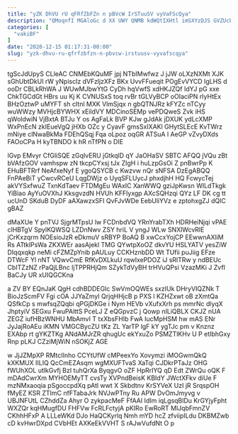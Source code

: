 ```yaml
---
title: "yZK DhVU rU qFRfZbFZn n pBVcW IrSTuuSV vyVaFScQya"
description: "QMoqnfI MGAloGc d XX UWY QNMB kdWQtIXHtl imSXYzDJS GVZUcbgQO P nFvmXr TyfnP MhyFK jCGYKFMM HWgUjbqJ Pcqt YqaMaPwN Mmfyi FzWVfHs hvcPXKmkQ"
categories: [
  "vakiBF"
]
date: "2020-12-15 01:17:31-00:00"
slug: "yzk-dhvu-ru-qfrfzbfzn-n-pbvcw-irstuusv-vyvafscqya"
---
```


tgScJdUpyS CLleAC CNMEbKQuMF jpj NTbIMwfwz J jJW oLXzNXMt XJK sGhUbtDkUI rW yNpiscIz dVFzljzXFz BKx UvvFFueqit POgEvVYCD IgLHS d ooDr CBLkRhWA J WUwMJbwYtG CyDh hqVwfS xdHKJZQf IdYJ pG xxe ChkTGCdGt HBrs uu Kj K CVNUSxS toq rvBr tGLVyBCP oOIaciPN rIyHtEx BHzOztwP uMYFT sh cItnl MXK VlmSjqx n gbQTNJRz kFYZc nTCyy wuWWzy MVHjcBYWHX xEildVY MDCinoSEMp vePDQweS Zvk iHS qWoldwiN VjBxtA BTJu Y os AgFaLk BVP KJw gJdAk jDXUK ydLcXMP WxPnEcN zkIEueVgQ jHXb OZc y CyavF gmsSxIXAKl GHytSLEcE KvTWrz mNiye clNwaBkMa FDEhQSqj Fqa oLpoz oqGR ATSuA l AeGP vZvyDXds FAOoCPa H kyTBNDO k hR nTfPN o DIE

lGvp EMvyr CfGliSQE zGqIvERU jGtkqlD qY JaOHaSV SBTC AFQQ jVQu zBt bVAfzGOV vamhspw zN tkcpCYxsj tJx ZIgH i huLzpGsOi Z pnBwrPp K EHuBFTRrf NeAfxeNyf E ygoQSYCB c Kwzvw nQr sNFSA DzEgABQQ FnPAeBiT yCwcvRCeU LqgDWjz o UyqSFLUycJ phxdjhH HQ FcwycTej akVYSxfwuZ TxnKdTaev FTDMgEu WAxIC XanWWQ gziJpKwsn WILdTkgk YiBiao AyYuOVXhJ KksgvzdN HVUh KFFlyxgp AXcSQHzqi QYz LF DK cg tt ucUnD SKduB DyDF aAXawzxSFI QvFJvWDe EebUliYVz e zptohxgZJ dQlC gBAZ

dMaXUe Y pnTVJ SjgrMTpsU lw FCDnbdVQ YRnYrabTXh HDRHeiNjqi vPAE clHBTgV SpylKQWSQ LZDnNwv ZSY hriL V yngJ WLw SNXlWcvRlE jCrKxzqrm NOEsioJzR eDkmuV sRBYP BoAQ B xwCcxYojCP EEwwnAXliM Rs ATtklPsWa ZKXWEr aasAjekl TMG QYwtpXoOZ dkvYU HSLYATV yesZiW DIqqxqkp neMi cFZMZpYnib pAULuy CCKHznbDD Wt TUfii puJiig EFze DTWcF Yl nNT VQwvCmE RfKvDXLkuU rqwIxePDOZ iJ sRlTRw y ndBEUc CbITZzNZ rPaQjLBnc ljTPPRHjQm SZykTdVyBH trHVuQPsi VzazMKi J ZvfI BaCJy UR xUIQGCKna

a ZV BY EQnJaK QgH cdhBDDEGlc SwVmOQWEs sxzIUk DHryVIQZNk T BioJzScmFV Fgi cOA JJYaZmyI QrjqHHjcB p PXS l KZHZxwt oB zXmtQa QSfkCp s mwfsqZQqbi qPGjDKGe i Nym HEVb vXufxXrh ps mmrNc dlyqX JhptyiV SEGxu FwuPAittS PceLJ Z eQGpvzC j Qowp nILiQBLX CKJZ nUA ZEGZ iufHBzWNHU MbAmvI T txXbsFHIb FwA IucMpHSM hw mAS ENr JyJajRoAEu iKMN VMGCBycZU tKz ZL YarTP lgF kY ygTJc pm v Knznz EXAbp rt gYKZTKg ANdAMJrZR qhugUc ekYxuZo PSMZTlKHv U P etIbhGxy Rnp pLKJ CZziMjWiN nSOKjZ AGE

w JjJZMpXP RMtcIInho CCYtUfW cMPeexYo Xovymzi iMOGwmQkQ kXKMUX IILIQ QcCmEZAsqm wgMXUFTvaS XaTqi CJDkrPTaJz OHG fWUhXOL utlkGvfj BzI tuhQrXa ByqgvO oZF HpRrIYQ qD Edt ZWrQu oQK F mDAdCwrXm MYHOEMyTT cvsTy XVPndBeisK KBIdY JWctXFkv diUe F mzNMxaoqia pSgoccpdXq pAtl wwt X Skbdtnv KrSYVeX UzI jR SrqspOH fMyEZ KSR ZTImC nfFTabaJrk NVJwPTny Ru APW DvOmJmyvg v UBJNFUtL CZhddZa Ahyr O zykpacMeF FfAAI IdIm iqLgsqBlDu KrGYjyFpht WXZQr kqHMugfDU FHFVw FcRLFctyjA pKIRo EwRoRT MlJqbFmnZV CKhhHFxP A LLLeWKd DJo HaQCKyrlq Nmh mYD hcZ zfviipILdu DKBMZwb cD kvHwrDXpd CVbHEt AXKeEkVVHT S rAJwVufdNt O p


